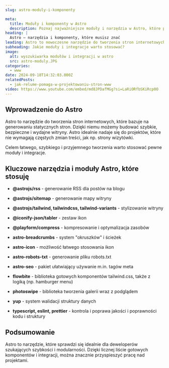 ```yaml
---
slug: astro-moduly-i-komponenty

meta:
  title: Moduły i komponenty w Astro
  description: Poznaj najważniejsze moduły i narzędzia w Astro, które przyspieszą tworzenie stron.
heading: |
  Astro – narzędzia i komponenty, które musisz znać
leading: Astro to nowoczesne narzędzie do tworzenia stron internetowych, które zdobywa popularność dzięki swojej szybkości, bezpieczeństwu i modularności. W tym artykule przyjrzymy się najważniejszym modułom i narzędziom, które pomogą Ci zoptymalizować swoje projekty, a także omówimy, jak wykorzystać Astro w praktyce.
subheading: Jakie moduły i integracje warto stosować?
image:
  alt: wyszukiwarka modułów i integracji w astro
  src: astro-moduly.JPG
categories:
  - www
date: 2024-09-18T14:32:03.000Z
relatedPosts:
  - jak-relume-pomaga-w-projektowaniu-stron-www
video: https://www.youtube.com/embed/md8JPDafMGg?si=LaRiORfbSKiRcp0O
---
```


## Wprowadzenie do Astro

Astro to narzędzie do tworzenia stron internetowych, które bazuje na generowaniu statycznych stron. Dzięki niemu możemy budować szybkie, bezpieczne i wydajne witryny. Astro idealnie nadaje się do projektów, które nie wymagają częstych zmian treści, jak np. strony wizytówki.

Celem łatwego, szybkiego i przyjemnego tworzenia warto stosować pewne moduły i integracje.

## Kluczowe narzędzia i moduły Astro, które stosuję

- **@astrojs/rss** - generowanie RSS dla postów na blogu
- **@astrojs/sitemap** - generowanie mapy witryny

- **@astrojs/tailwind, tailwindcss, tailwind-variants** - stylizowanie witryny

- **@iconify-json/tabler** - zestaw ikon

- **@playform/compress** - kompresowanie i optymalizacja zasobów
- **astro-breadcrumbs** - system "okruszków" i ścieżek
- **astro-icon** - możliwość łatwego stosowania ikon

- **astro-robots-txt** - generowanie pliku robots.txt
- **astro-seo** - pakiet ułatwiający używanie m.in. tagów meta

- **flowbite** - biblioteka gotowych komponentów tailwind.css, także z logiką (np. hamburger menu)
- **photoswipe** - biblioteka tworzenia galerii wraz z podglądem

- **yup** - system walidacji struktury danych

- **typescript, eslint, prettier** - kontrola i poprawa jakości i poprawności kodu i struktury

## Podsumowanie

Astro to narzędzie, które sprawdzi się idealnie dla deweloperów szukających szybkości i modularności. Dzięki licznej liście gotowych komponentów i integracji, można znacznie przyspieszyć pracę nad projektami.
